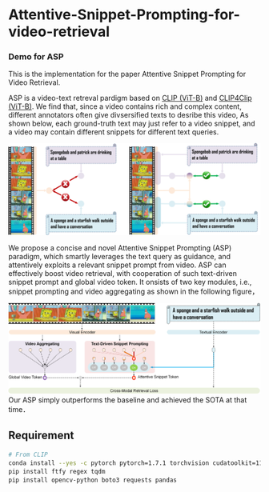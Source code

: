 # Attentive-Snippet-Prompting-for-video-retrieval
### Demo for ASP ###
This is the implementation for the paper Attentive Snippet Prompting for Video Retrieval.

ASP is a video-text retreval pardigm based on [CLIP (ViT-B)](https://github.com/openai/CLIP) and [CLIP4Clip (ViT-B)](https://github.com/ArrowLuo/CLIP4Clip). We find that, since a video contains rich and complex content, different annotators often give divsersified texts to desribe this video, As shown below, each ground-truth text may just refer to a video snippet, and a video may contain different snippets for different text queries.

![ASP4retrieval](FrameToy1.png)

We propose a concise and novel Attentive Snippet Prompting (ASP) paradigm, which smartly leverages the text query as guidance, and attentively exploits a relevant snippet prompt from video. ASP can effectively boost video retrieval, with cooperation of such text-driven snippet prompt and global video token.
It onsists of two key modules, i.e., snippet prompting and video aggregating as shown in the following figure，

![ASP4retrieval](Frame.png)
Our ASP simply outperforms the baseline and achieved the SOTA at that time．


## Requirement
```sh
# From CLIP
conda install --yes -c pytorch pytorch=1.7.1 torchvision cudatoolkit=11.0
pip install ftfy regex tqdm
pip install opencv-python boto3 requests pandas
```
